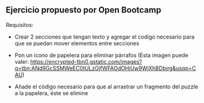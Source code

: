 ## Ejercicio propuesto por Open Bootcamp

Requisitos:

- Crear 2 secciones que tengan texto y agregar el codigo necesario para que se puedan mover elementos entre secciones

- Pon un icono de papelera para eliminar párrafos (Esta imagen puede valer: https://encrypted-tbn0.gstatic.com/images?q=tbn:ANd9GcSSMWeEC0tULzOjfWFAOdOHjUw9WjXhBDbirg&usqp=CAU)

- Añade el código necesario para que al arrastrar un fragmento del puzzle a la papelera, éste se elimine